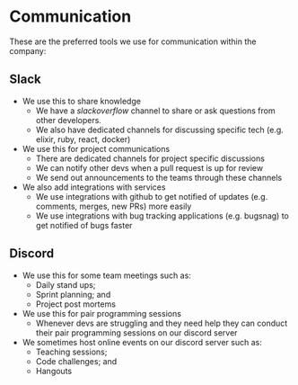 # Communication

These are the preferred tools we use for communication within the company:

## Slack
- We use this to share knowledge
	- We have a *slackoverflow* channel to share or ask questions from other developers.
	- We also have dedicated channels for discussing specific tech (e.g. elixir, ruby, react, docker)
- We use this for project communications
	- There are dedicated channels for project specific discussions
	- We can notify other devs when a pull request is up for review
	- We send out announcements to the teams through these channels
- We also add integrations with services
	- We use integrations with github to get notified of updates (e.g. comments, merges, new PRs) more easily
	- We use integrations with bug tracking applications (e.g. bugsnag) to get notified of bugs faster

## Discord
- We use this for some team meetings such as:
	- Daily stand ups;
	- Sprint planning; and
	- Project post mortems
- We use this for pair programming sessions
	- Whenever devs are struggling and they need help they can conduct their pair programming sessions on our discord server
- We sometimes host online events on our discord server such as:
	- Teaching sessions;
	- Code challenges; and
	- Hangouts
